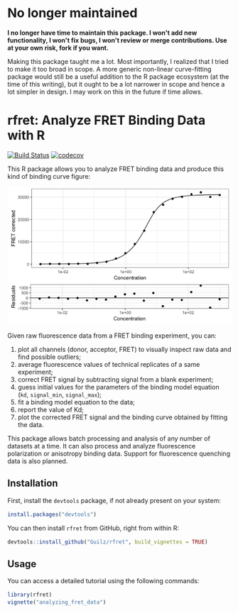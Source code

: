 # No longer maintained

**I no longer have time to maintain this package. I won't add new functionality,
I won't fix bugs, I won't review or merge contributions. Use at your own risk,
fork if you want.**

Making this package taught me a lot. Most importantly, I realized that I tried
to make it too broad in scope. A more generic non-linear curve-fitting package
would still be a useful addition to the R package ecosystem (at the time of this
writing), but it ought to be a lot narrower in scope and hence a lot simpler in
design. I may work on this in the future if time allows.

# rfret: Analyze FRET Binding Data with R

[![Build Status](https://travis-ci.org/Guilz/rfret.svg?branch=master)](https://travis-ci.org/Guilz/rfret)
[![codecov](https://codecov.io/gh/Guilz/rfret/branch/master/graph/badge.svg)](https://codecov.io/gh/Guilz/rfret)


This R package allows you to analyze FRET binding data and produce this kind of
binding curve figure:

![Binding curve](binding-curve.png)

Given raw fluorescence data from a FRET binding experiment, you can:

1. plot all channels (donor, acceptor, FRET) to visually inspect raw data and
   find possible outliers;
2. average fluorescence values of technical replicates of a same experiment;
3. correct FRET signal by subtracting signal from a blank experiment;
4. guess initial values for the parameters of the binding model equation (`kd`,
   `signal_min`, `signal_max`);
5. fit a binding model equation to the data;
6. report the value of Kd;
7. plot the corrected FRET signal and the binding curve obtained by fitting
   the data.

This package allows batch processing and analysis of any number of datasets at
a time. It can also process and analyze fluorescence polarization or anisotropy
binding data. Support for fluorescence quenching data is also planned.

## Installation

First, install the `devtools` package, if not already present on your system:

```r
install.packages("devtools")
```

You can then install `rfret` from GitHub, right from within R:

```r
devtools::install_github("Guilz/rfret", build_vignettes = TRUE)
```

## Usage

You can access a detailed tutorial using the following commands:

```r
library(rfret)
vignette("analyzing_fret_data")
```
